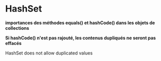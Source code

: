 # HashSet

**importances des méthodes equals() et hashCode() dans les objets de collections**

**Si hashCode() n'est pas rajouté, les contenus dupliqués ne seront pas effacés**

HashSet does not allow duplicated values
